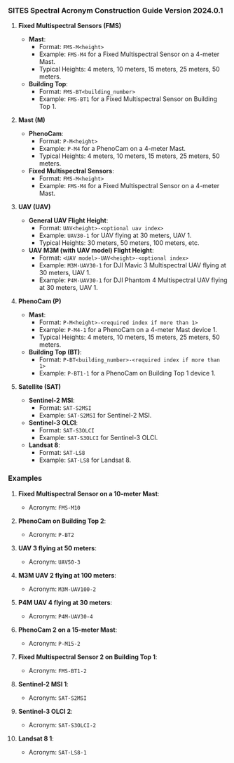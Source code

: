 ### SITES Spectral Acronym Construction Guide Version 2024.0.1

1. **Fixed Multispectral Sensors (FMS)**
   - **Mast**:
     - Format: `FMS-M<height>`
     - Example: `FMS-M4` for a Fixed Multispectral Sensor on a 4-meter Mast.
     - Typical Heights: 4 meters, 10 meters, 15 meters, 25 meters, 50 meters.
   - **Building Top**:
     - Format: `FMS-BT<building_number>`
     - Example: `FMS-BT1` for a Fixed Multispectral Sensor on Building Top 1.

2. **Mast (M)**
   - **PhenoCam**:
     - Format: `P-M<height>`
     - Example: `P-M4` for a PhenoCam on a 4-meter Mast.
     - Typical Heights: 4 meters, 10 meters, 15 meters, 25 meters, 50 meters.
   - **Fixed Multispectral Sensors**:
     - Format: `FMS-M<height>`
     - Example: `FMS-M4` for a Fixed Multispectral Sensor on a 4-meter Mast.

3. **UAV (UAV)**
   - **General UAV Flight Height**:
     - Format: `UAV<height>-<optional uav index>`
     - Example: `UAV30-1` for UAV flying at 30 meters, UAV 1.
     - Typical Heights: 30 meters, 50 meters, 100 meters, etc.
   - **UAV M3M (with UAV model) Flight Height**:
     - Format: `<UAV model>-UAV<height>-<optional index>`
     - Example: `M3M-UAV30-1` for DJI Mavic 3 Multispectral UAV flying at 30 meters, UAV 1.
     - Example: `P4M-UAV30-1` for DJI Phantom 4 Multispectral UAV flying at 30 meters, UAV 1.

4. **PhenoCam (P)**
   - **Mast**:
     - Format: `P-M<height>-<required index if more than 1>`
     - Example: `P-M4-1` for a PhenoCam on a 4-meter Mast device 1.
     - Typical Heights: 4 meters, 10 meters, 15 meters, 25 meters, 50 meters.
   - **Building Top (BT)**:
     - Format: `P-BT<building_number>-<required index if more than 1>`
     - Example: `P-BT1-1` for a PhenoCam on Building Top 1 device 1.


6. **Satellite (SAT)**
   - **Sentinel-2 MSI**:
     - Format: `SAT-S2MSI`
     - Example: `SAT-S2MSI` for Sentinel-2 MSI.
   - **Sentinel-3 OLCI**:
     - Format: `SAT-S3OLCI`
     - Example: `SAT-S3OLCI` for Sentinel-3 OLCI.
   - **Landsat 8**:
     - Format: `SAT-LS8`
     - Example: `SAT-LS8` for Landsat 8.

### Examples

1. **Fixed Multispectral Sensor on a 10-meter Mast**:
   - Acronym: `FMS-M10`

2. **PhenoCam on Building Top 2**:
   - Acronym: `P-BT2`

3. **UAV 3 flying at 50 meters**:
   - Acronym: `UAV50-3`

4. **M3M UAV 2 flying at 100 meters**:
   - Acronym: `M3M-UAV100-2`

5. **P4M UAV 4 flying at 30 meters**:
   - Acronym: `P4M-UAV30-4`

6. **PhenoCam 2  on a 15-meter Mast**:
   - Acronym: `P-M15-2`

7. **Fixed Multispectral Sensor 2 on Building Top 1**:
   - Acronym: `FMS-BT1-2`

8. **Sentinel-2 MSI 1**:
   - Acronym: `SAT-S2MSI`

9. **Sentinel-3 OLCI 2**:
   - Acronym: `SAT-S3OLCI-2`

10. **Landsat 8 1**:
    - Acronym: `SAT-LS8-1`

